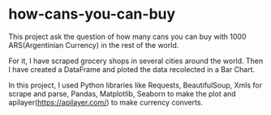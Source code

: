 # how-cans-you-can-buy
This project ask the question of how many cans you can buy with 1000 ARS(Argentinian Currency) in the rest of the world.

For it, I have scraped grocery shops in several cities around the world. Then I have created a DataFrame and ploted the data recolected in a Bar Chart.

In this project, I used Python libraries like Requests, BeautifulSoup, Xmls for scrape and parse, Pandas, Matplotlib, Seaborn to make the plot and apilayer(https://apilayer.com/) to make currency converts.
